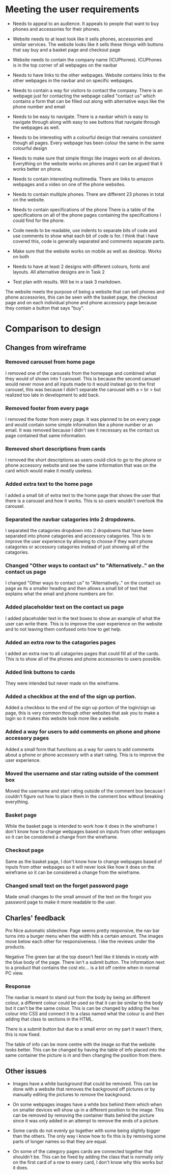 # Meeting the user requirements
+ Needs to appeal to an audience.
It appeals to people that want to buy phones and accessories for their phones.

+ Website needs to at least look like it sells phones, accessories and similar services.
The website looks like it sells these things with buttons that say buy and a basket page and checkout page

+ Website needs to contain the company name (ICUPhones).
ICUPhones is in the top corner of all webpages on the navbar

+ Needs to have links to the other webpages.
Website contains links to the other webpages in the navbar and on specific webpages.

+ Needs to contain a way for visitors to contact the company.
There is an webpage just for contacting the webpage called "contact us" which contains a form that can be filled out along with alternative ways like the phone number and email

+ Needs to be easy to navigate.
There is a navbar which is easy to navigate through along with easy to see buttons that navigate through the webpages as well.

+ Needs to be interesting with a colourful design that remains consistent though all pages.
Every webpage has been colour the same in the same colourful design

+ Needs to make sure that simple things like images work on all devices.
Everything on the website works on phones and it can be argued that it works better on phone.

+ Needs to contain interesting multimedia.
There are links to amazon webpages and a video on one of the phone websites.

+ Needs to contain multiple phones.
There are different 23 phones in total on the website.

+ Needs to contain specifications of the phone
There is a table of the specifications on all of the phone pages containing the specifications I could find for the phone.

+ Code needs to be readable, use indents to separate bits of code and use comments to show what each bit of code is for.
I think that i have covered this, code is generally separated and comments separate parts.

+ Make sure that the website works on mobile as well as desktop.
Works on both

+ Needs to have at least 2 designs with different colours, fonts and layouts.
All alternative designs are in Task 2

+ Test plan with results.
Will be in a task 3 markdown.


The website meets the purpose of being a website that can sell phones and phone accessories, this can be seen with the basket page, the checkout page and on each individual phone and phone accessory page because they contain a button that says "buy".

# Comparison to design

## Changes from wireframe

### Removed carousel from home page
I removed one of the carousels from the homepage and combined what they would of shown into 1 carousel. This is because the second carousel would never move and all inputs made to it would instead go to the first carousel, this was because I didn't separate the carousel with a < br > but realized too late in development to add back.

### Removed footer from every page
I removed the footer from every page. It was planned to be on every page and would contain some simple information like a phone number or an email. It was removed because I didn't see it necessary as the contact us page contained that same information.

### Removed short descriptions from cards
I removed the short descriptions as users could click to go to the phone or phone accessory website and see the same information that was on the card which would make it mostly useless.

### Added extra text to the home page
I added a small bit of extra text to the home page that shows the user that there is a carousel and how it works. This is so users wouldn't overlook the carousel.

### Separated the navbar catagories into 2 dropdowns.
I separated the catagories dropdown into 2 dropdowns that have been separated into phone catagories and accessory catagories. This is to improve the user experience by allowing to choose if they want phone catagories or accessory catagories instead of just showing all of the catagories.

### Changed "Other ways to contact us" to "Alternatively.." on the contact us page
I changed "Other ways to contact us" to "Alternatively.." on the contact us page as its a smaller heading and then allows a small bit of text that explains what the email and phone numbers are for.

### Added placeholder text on the contact us page
I added placeholder text in the text boxes to show an example of what the user can write there. This is to improve the user experience on the website and to not leaving them confused onto how to get help.

### Added an extra row to the catagories pages
I added an extra row to all catagories pages that could fill all of the cards. This is to show all of the phones and phone accessories to users possible.

### Added link buttons to cards
They were intended but never made on the wireframe.

### Added a checkbox at the end of the sign up portion.
Added a checkbox to the end of the sign up portion of the login/sign up page, this is very common through other websites that ask you to make a login so it makes this website look more like a website.

### Added a way for users to add comments on phone and phone accessory pages
Added a small form that functions as a way for users to add comments about a phone or phone accessory with a start rating. This is to improve the user experience.

### Moved the username and star rating outside of the comment box
Moved the username and start rating outside of the comment box because I couldn't figure out how to place them in the comment box without breaking everything.

### Basket page
While the basket page is intended to work how it does in the wireframe I don't know how to change webpages based on inputs from other webpages so it can be considered a change from the wireframe.

### Checkout page
Same as the basket page, I don't know how to change webpages based of inputs from other webpages so it will never look like how it does on the wireframe so it can be considered a change from the wireframe.

### Changed small text on the forget password page
Made small changes to the small amount of the text on the forgot you password page to make it more readable to the user.

## Charles' feedback
Pro
Nice automatic slideshow.
Page seems pretty responsive, the nav bar turns into a burger menu when the width hits a certain amount.
The images move below each other for responsiveness.
I like the reviews under the products.


Negative
The green bar at the top doesn't feel like it blends in nicely with the blue body of the page.
There isn't a submit button.
The information next to a product that contains the cost etc... is a bit off centre when in normal PC view.

### Response
The navbar is meant to stand out from the body by being an different colour, a different colour could be used so that it can be similar to the body but it can't be the same colour. This is can be changed by adding the hex colour into CSS and connect it to a class named what the colour is and then adding that class to sections in the HTML.

There is a submit button but due to a small error on my part it wasn't there, this is now fixed.

The table of info can be more centre with the image so that the website looks better. This can be changed by having the table of info placed into the same container the picture is in and then changing the position from there.

## Other issues
- Images have a white background that could be removed. This can be done with a website that removes the background off pictures or by manually editing the pictures to remove the background.

- On some webpages images have a white box behind them which when on smaller devices will show up in a different position to the image. This can be removed by removing the container thats behind the picture since it was only added in an attempt to remove the ends of a picture.

- Some cards do not evenly go together with some being slightly bigger than the others. The only way i know how to fix this is by removing some parts of longer names so that they are equal.

- On some of the category pages cards are connected together that shouldn't be. This can be fixed by adding the class that is normally only on the first card of a row to every card, I don't know why this works but it does.
